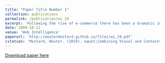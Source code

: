 ```yaml
---
title: "Paper Title Number 1"
collection: publications
permalink: /publication/wi_19
excerpt: 'Following the rise of e-commerce there has been a dramatic increase in online criminal activities targeting online shoppers. Considering that the number of online stores has risen dramatically, manually checking these stores has become intractable. An automated process is therefore required. We approached this problem by applying machine learning techniques to extract and detect instances of fraudulent online stores. Two sources of information were used to determine the legitimacy of an online store. First, contextual features extracted from the HTML and meta information were used to train various machine learning algorithms. Second, visual information, like the presence of social media logos, was added to make improvements on this baseline model. Results show a positive effect for adding visual information, increasing the F1-score from 0.93 to 0.98 over the baseline model. Finally, this research shows that visual information can improve recall during web crawling.'
date: 2009-10-12
venue: 'Web Intelligence'
paperurl: 'http://woutermostard.github.io/files/wi_19.pdf'
citation: 'Mostard, Wouter. (2019). &quot;Combining Visual and Contextual Information for Fraudulent Online Store Classification.&quot; <i>IEEE/WIC/ACM conference on Web Intelligence</i>'
---
```


[Download paper here](http://woutermostard.github.io/files/wi_19.pdf)